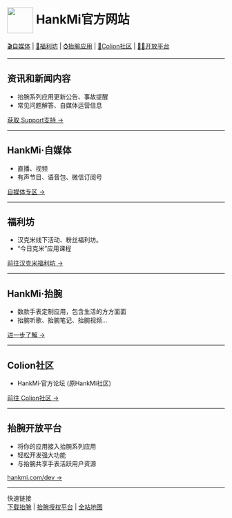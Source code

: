 # <img src="favicon.ico" width="60" height="60" align="center" /> HankMi官方网站

[🎬自媒体](#hankmi%E8%87%AA%E5%AA%92%E4%BD%93) | [🎁福利坊](#%E7%A6%8F%E5%88%A9%E5%9D%8A) | [⌚抬腕应用](#hankmi%E6%8A%AC%E8%85%95) | [👥Colion社区](#%E6%8F%90%E6%84%8F%E8%A7%81%E5%88%B0%E8%BF%99%E9%87%8C) | [🧑‍💻开放平台](#%E6%8A%AC%E8%85%95%E5%BC%80%E6%94%BE%E5%B9%B3%E5%8F%B0)

***

## 资讯和新闻内容
* 抬腕系列应用更新公告、事故提醒   
* 常见问题解答、自媒体运营信息  
  
<a href="https://www.hankmi.com/support">获取 Support支持 →</a>

***

## HankMi·自媒体
* 直播、视频  
* 有声节目、语音包、微信订阅号  
  
<a href="https://www.hankmi.com/live">自媒体专区 →</a>

***

## 福利坊
* 汉克米线下活动、粉丝福利坊。  
* “今日克米”应用课程  
  
<a href="https://www.hankmi.com/today_at_hankmi">前往汉克米福利坊 →</a>

***

## HankMi·抬腕
* 数款手表定制应用，包含生活的方方面面  
* 抬腕听歌、抬腕笔记、抬腕视频...  
  
<a href="https://www.hankmi.com/download">进一步了解 →</a>

***

## Colion社区
* HankMi·官方论坛 (原HankMi社区)  
  
<a href="https://www.hankmi.com/community">前往 Colion社区 →</a>

***

## 抬腕开放平台
* 将你的应用接入抬腕系列应用  
* 轻松开发强大功能  
* 与抬腕共享手表活跃用户资源  
  
<a href="https://www.hankmi.com/dev">hankmi.com/dev →</a>

***

快速链接  
[下载抬腕](https://www.hankmi.com/download/apps)  |  [抬腕授权平台](support/to3rd.md)  |  [全站地图](Maps.md)  
